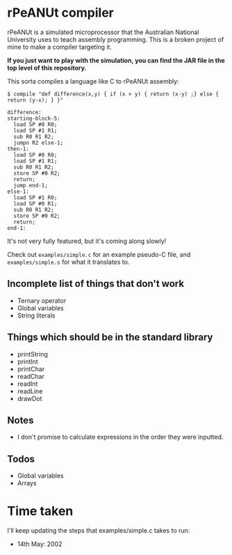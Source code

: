 # rPeANUt compiler

rPeANUt is a simulated microprocessor that the Australian National University uses to teach assembly programming. This is a broken project of mine to make a compiler targeting it.

**If you just want to play with the simulation, you can find the JAR file in the top level of this repository.**

This sorta compiles a language like C to rPeANUt assembly:

```
$ compile "def difference(x,y) { if (x > y) { return (x-y) ;} else { return (y-x); } }"

difference:
starting-block-5:
  load SP #0 R0;
  load SP #1 R1;
  sub R0 R1 R2;
  jumpn R2 else-1;
then-1:
  load SP #0 R0;
  load SP #1 R1;
  sub R0 R1 R2;
  store SP #0 R2;
  return;
  jump end-1;
else-1:
  load SP #1 R0;
  load SP #0 R1;
  sub R0 R1 R2;
  store SP #0 R2;
  return;
end-1:

```

It's not very fully featured, but it's coming along slowly!

Check out `examples/simple.c` for an example pseudo-C file, and `examples/simple.s` for what it translates to.

## Incomplete list of things that don't work
- Ternary operator
- Global variables
- String literals

## Things which should be in the standard library
- printString
- printInt
- printChar
- readChar
- readInt
- readLine
- drawDot

## Notes
- I don't promise to calculate expressions in the order they were inputted.

## Todos

- Global variables
- Arrays

# Time taken

I'll keep updating the steps that examples/simple.c takes to run:
- 14th May: 2002
